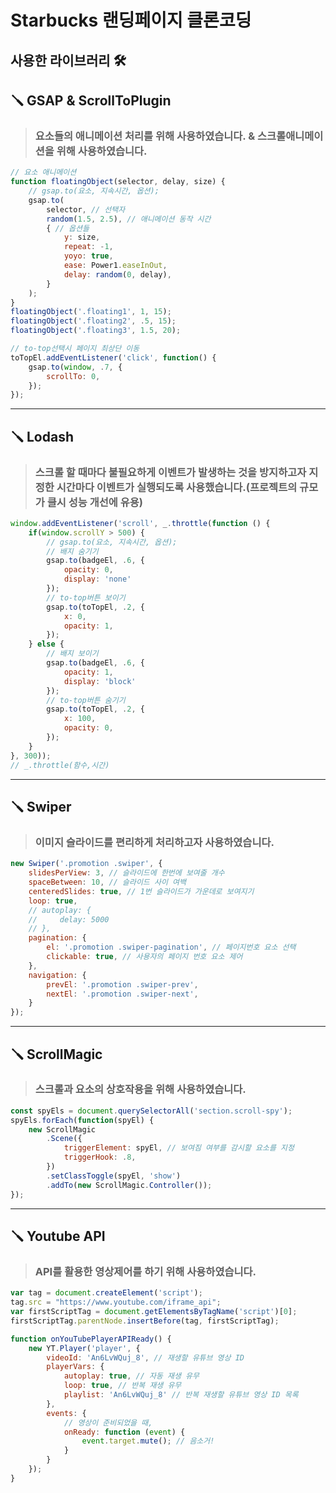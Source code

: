 # Starbucks 랜딩페이지 클론코딩

## **사용한 라이브러리** 🛠

## 🪛 **GSAP & ScrollToPlugin**
>### 요소들의 애니메이션 처리를 위해 사용하였습니다. & 스크롤애니메이션을 위해 사용하였습니다.

~~~javascript
// 요소 애니메이션
function floatingObject(selector, delay, size) {
    // gsap.to(요소, 지속시간, 옵션);
    gsap.to(
        selector, // 선택자
        random(1.5, 2.5), // 애니메이션 동작 시간
        { // 옵션들
            y: size,
            repeat: -1,
            yoyo: true,
            ease: Power1.easeInOut,
            delay: random(0, delay),
        }
    );
}
floatingObject('.floating1', 1, 15);
floatingObject('.floating2', .5, 15);
floatingObject('.floating3', 1.5, 20);
~~~

~~~javascript
// to-top선택시 페이지 최상단 이동
toTopEl.addEventListener('click', function() {
    gsap.to(window, .7, {
        scrollTo: 0,
    });
});
~~~
---
## 🪛 **Lodash**
>### 스크롤 할 때마다 불필요하게 이벤트가 발생하는 것을 방지하고자 지정한 시간마다 이벤트가 실행되도록 사용했습니다.(프로젝트의 규모가 클시 성능 개선에 유용)

~~~javascript
window.addEventListener('scroll', _.throttle(function () {
    if(window.scrollY > 500) {
        // gsap.to(요소, 지속시간, 옵션);
        // 배지 숨기기
        gsap.to(badgeEl, .6, {
            opacity: 0,
            display: 'none'
        });
        // to-top버튼 보이기
        gsap.to(toTopEl, .2, {
            x: 0,
            opacity: 1,
        });
    } else {
        // 배지 보이기
        gsap.to(badgeEl, .6, {
            opacity: 1,
            display: 'block'
        });
        // to-top버튼 숨기기
        gsap.to(toTopEl, .2, {
            x: 100,
            opacity: 0,
        });
    }
}, 300));
// _.throttle(함수,시간)
~~~
---
## 🪛 **Swiper**
>### 이미지 슬라이드를 편리하게 처리하고자 사용하였습니다.
~~~javascript
new Swiper('.promotion .swiper', {
    slidesPerView: 3, // 슬라이드에 한번에 보여줄 개수
    spaceBetween: 10, // 슬라이드 사이 여백
    centeredSlides: true, // 1번 슬라이드가 가운데로 보여지기
    loop: true,
    // autoplay: {
    //     delay: 5000
    // },
    pagination: {
        el: '.promotion .swiper-pagination', // 페이지번호 요소 선택
        clickable: true, // 사용자의 페이지 번호 요소 제어
    },
    navigation: {
        prevEl: '.promotion .swiper-prev',
        nextEl: '.promotion .swiper-next',
    }
});
~~~
---
## 🪛 **ScrollMagic**
>### 스크롤과 요소의 상호작용을 위해 사용하였습니다.
~~~javascript
const spyEls = document.querySelectorAll('section.scroll-spy');
spyEls.forEach(function(spyEl) {
    new ScrollMagic
        .Scene({
            triggerElement: spyEl, // 보여짐 여부를 감시할 요소를 지정
            triggerHook: .8,
        })
        .setClassToggle(spyEl, 'show')
        .addTo(new ScrollMagic.Controller());
});
~~~
---
## 🪛 **Youtube API**
>### API를 활용한 영상제어를 하기 위해 사용하였습니다.
~~~javascript
var tag = document.createElement('script');
tag.src = "https://www.youtube.com/iframe_api";
var firstScriptTag = document.getElementsByTagName('script')[0];
firstScriptTag.parentNode.insertBefore(tag, firstScriptTag);

function onYouTubePlayerAPIReady() {
    new YT.Player('player', {
        videoId: 'An6LvWQuj_8', // 재생할 유튜브 영상 ID
        playerVars: {
            autoplay: true, // 자동 재생 유무
            loop: true, // 반복 재생 유무
            playlist: 'An6LvWQuj_8' // 반복 재생할 유튜브 영상 ID 목록
        },
        events: {
            // 영상이 준비되었을 때,
            onReady: function (event) {
                event.target.mute(); // 음소거!
            }
        }
    });
}
~~~